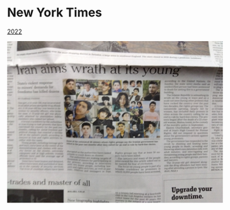 # New York Times

[2022](New%20York%20Times%20aef1d5a861fe4546b9e97f5ff94f6dac/2022%204118ef29a3704d9fafa6fa4ae63274f2.md)

![IMG_2022-11-17-20-07-48-799.jpg](New%20York%20Times%20aef1d5a861fe4546b9e97f5ff94f6dac/IMG_2022-11-17-20-07-48-799.jpg)